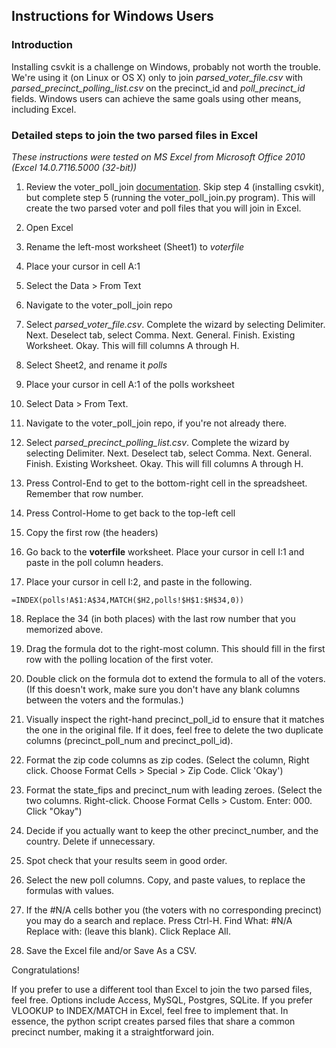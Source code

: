 Instructions for Windows Users
----------------

### Introduction

Installing csvkit is a challenge on Windows, probably not worth the trouble. We're using it (on Linux or OS X) only to join _parsed_voter_file.csv_ with _parsed_precinct_polling_list.csv_ on the precinct_id and _poll_precinct_id_ fields. Windows users can achieve the same goals using other means, including Excel.

### Detailed steps to join the two parsed files in Excel
_These instructions were tested on MS Excel from Microsoft Office 2010 (Excel 14.0.7116.5000 (32-bit))_
 1. Review the voter_poll_join  [documentation](https://github.com/mroswell/voter_poll_join/blob/master/README.md). Skip step 4 (installing csvkit), but complete step 5 (running the voter_poll_join.py program). This will create the two parsed voter and poll files that you will join in Excel.
 2. Open Excel
 3. Rename the left-most worksheet (Sheet1) to _voterfile_
  4. Place your cursor in cell A:1
  5. Select the Data > From Text
  6. Navigate to the voter_poll_join repo
  7. Select _parsed_voter_file.csv_. Complete the wizard by selecting Delimiter. Next. Deselect tab, select Comma. Next. General. Finish. Existing Worksheet. Okay. This will fill columns A through H.
 8. Select Sheet2, and rename it _polls_
  9. Place your cursor in cell A:1 of the polls worksheet
  10. Select Data > From Text.
  11. Navigate to the voter_poll_join repo, if you're not already there.
  12. Select _parsed_precinct_polling_list.csv_. Complete the wizard by selecting Delimiter. Next. Deselect tab, select Comma. Next. General. Finish. Existing Worksheet. Okay. This will fill columns A through H.
  13. Press Control-End to get to the bottom-right cell in the spreadsheet. Remember that row number.
  14. Press Control-Home to get back to the top-left cell
  15. Copy the first row (the headers)

 16. Go back to the __voterfile__ worksheet. Place your cursor in cell I:1 and paste in the poll column headers.
   17. Place your cursor in cell I:2, and paste in the following.
   ```
   =INDEX(polls!A$1:A$34,MATCH($H2,polls!$H$1:$H$34,0))
   ```
   18. Replace the 34 (in both places) with the last row number that you memorized above.
   19. Drag the formula dot to the right-most column. This should fill in the first row with the polling location of the first voter.
   20. Double click on the formula dot to extend the formula to all of the voters. (If this doesn't work, make sure you don't have  any blank columns between the voters and the formulas.)
   21. Visually inspect the right-hand precinct_poll_id to ensure that it matches the one in the original file. If it does, feel free to delete the two duplicate columns (precinct_poll_num and precinct_poll_id).
   22. Format the zip code columns as zip codes. (Select the column, Right click. Choose Format Cells > Special > Zip Code. Click 'Okay')
   23. Format the state_fips and precinct_num with leading zeroes. (Select the two columns. Right-click. Choose Format Cells > Custom. Enter: 000. Click "Okay")
   24. Decide if you actually want to keep the other precinct_number, and the country. Delete if unnecessary.
   25. Spot check that your results seem in good order.
   26. Select the new poll columns. Copy, and paste values, to replace the formulas with values.
   27. If the #N/A cells bother you (the voters with no corresponding precinct) you may do a search and replace. Press Ctrl-H. Find What: #N/A    Replace with: (leave this blank). Click Replace All.

 28. Save the Excel file and/or Save As a CSV.

Congratulations!

If you prefer to use a different tool than Excel to join the two parsed files, feel free. Options include Access, MySQL, Postgres, SQLite. If you prefer VLOOKUP to INDEX/MATCH in Excel, feel free to implement that. In essence, the python script creates parsed files that share a common precinct number, making it a straightforward join.
